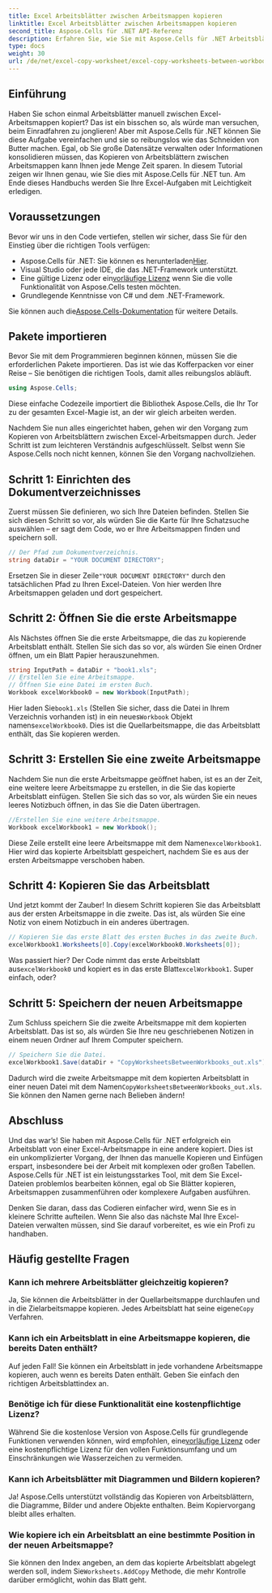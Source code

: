 ```yaml
---
title: Excel Arbeitsblätter zwischen Arbeitsmappen kopieren
linktitle: Excel Arbeitsblätter zwischen Arbeitsmappen kopieren
second_title: Aspose.Cells für .NET API-Referenz
description: Erfahren Sie, wie Sie mit Aspose.Cells für .NET Arbeitsblätter zwischen Excel-Arbeitsmappen kopieren. Eine Schritt-für-Schritt-Anleitung mit Codebeispielen zur Optimierung Ihrer Tabellenkalkulationsverwaltung.
type: docs
weight: 30
url: /de/net/excel-copy-worksheet/excel-copy-worksheets-between-workbooks/
---
```

## Einführung

Haben Sie schon einmal Arbeitsblätter manuell zwischen Excel-Arbeitsmappen kopiert? Das ist ein bisschen so, als würde man versuchen, beim Einradfahren zu jonglieren! Aber mit Aspose.Cells für .NET können Sie diese Aufgabe vereinfachen und sie so reibungslos wie das Schneiden von Butter machen. Egal, ob Sie große Datensätze verwalten oder Informationen konsolidieren müssen, das Kopieren von Arbeitsblättern zwischen Arbeitsmappen kann Ihnen jede Menge Zeit sparen. In diesem Tutorial zeigen wir Ihnen genau, wie Sie dies mit Aspose.Cells für .NET tun. Am Ende dieses Handbuchs werden Sie Ihre Excel-Aufgaben mit Leichtigkeit erledigen.

## Voraussetzungen

Bevor wir uns in den Code vertiefen, stellen wir sicher, dass Sie für den Einstieg über die richtigen Tools verfügen:

- Aspose.Cells für .NET: Sie können es herunterladen[Hier](https://releases.aspose.com/cells/net/).
- Visual Studio oder jede IDE, die das .NET-Framework unterstützt.
-  Eine gültige Lizenz oder ein[vorläufige Lizenz](https://purchase.aspose.com/temporary-license/) wenn Sie die volle Funktionalität von Aspose.Cells testen möchten.
- Grundlegende Kenntnisse von C# und dem .NET-Framework.

 Sie können auch die[Aspose.Cells-Dokumentation](https://reference.aspose.com/cells/net/) für weitere Details.

## Pakete importieren

Bevor Sie mit dem Programmieren beginnen können, müssen Sie die erforderlichen Pakete importieren. Das ist wie das Kofferpacken vor einer Reise – Sie benötigen die richtigen Tools, damit alles reibungslos abläuft.

```csharp
using Aspose.Cells;
```

Diese einfache Codezeile importiert die Bibliothek Aspose.Cells, die Ihr Tor zu der gesamten Excel-Magie ist, an der wir gleich arbeiten werden.


Nachdem Sie nun alles eingerichtet haben, gehen wir den Vorgang zum Kopieren von Arbeitsblättern zwischen Excel-Arbeitsmappen durch. Jeder Schritt ist zum leichteren Verständnis aufgeschlüsselt. Selbst wenn Sie Aspose.Cells noch nicht kennen, können Sie den Vorgang nachvollziehen.

## Schritt 1: Einrichten des Dokumentverzeichnisses

Zuerst müssen Sie definieren, wo sich Ihre Dateien befinden. Stellen Sie sich diesen Schritt so vor, als würden Sie die Karte für Ihre Schatzsuche auswählen – er sagt dem Code, wo er Ihre Arbeitsmappen finden und speichern soll.

```csharp
// Der Pfad zum Dokumentverzeichnis.
string dataDir = "YOUR DOCUMENT DIRECTORY";
```

 Ersetzen Sie in dieser Zeile`"YOUR DOCUMENT DIRECTORY"` durch den tatsächlichen Pfad zu Ihren Excel-Dateien. Von hier werden Ihre Arbeitsmappen geladen und dort gespeichert.

## Schritt 2: Öffnen Sie die erste Arbeitsmappe

Als Nächstes öffnen Sie die erste Arbeitsmappe, die das zu kopierende Arbeitsblatt enthält. Stellen Sie sich das so vor, als würden Sie einen Ordner öffnen, um ein Blatt Papier herauszunehmen.

```csharp
string InputPath = dataDir + "book1.xls";
// Erstellen Sie eine Arbeitsmappe.
// Öffnen Sie eine Datei im ersten Buch.
Workbook excelWorkbook0 = new Workbook(InputPath);
```

 Hier laden Sie`book1.xls` (Stellen Sie sicher, dass die Datei in Ihrem Verzeichnis vorhanden ist) in ein neues`Workbook` Objekt namens`excelWorkbook0`. Dies ist die Quellarbeitsmappe, die das Arbeitsblatt enthält, das Sie kopieren werden.

## Schritt 3: Erstellen Sie eine zweite Arbeitsmappe

Nachdem Sie nun die erste Arbeitsmappe geöffnet haben, ist es an der Zeit, eine weitere leere Arbeitsmappe zu erstellen, in die Sie das kopierte Arbeitsblatt einfügen. Stellen Sie sich das so vor, als würden Sie ein neues leeres Notizbuch öffnen, in das Sie die Daten übertragen.

```csharp
//Erstellen Sie eine weitere Arbeitsmappe.
Workbook excelWorkbook1 = new Workbook();
```

 Diese Zeile erstellt eine leere Arbeitsmappe mit dem Namen`excelWorkbook1`. Hier wird das kopierte Arbeitsblatt gespeichert, nachdem Sie es aus der ersten Arbeitsmappe verschoben haben.

## Schritt 4: Kopieren Sie das Arbeitsblatt

Und jetzt kommt der Zauber! In diesem Schritt kopieren Sie das Arbeitsblatt aus der ersten Arbeitsmappe in die zweite. Das ist, als würden Sie eine Notiz von einem Notizbuch in ein anderes übertragen.

```csharp
// Kopieren Sie das erste Blatt des ersten Buches in das zweite Buch.
excelWorkbook1.Worksheets[0].Copy(excelWorkbook0.Worksheets[0]);
```

 Was passiert hier? Der Code nimmt das erste Arbeitsblatt aus`excelWorkbook0` und kopiert es in das erste Blatt`excelWorkbook1`. Super einfach, oder?

## Schritt 5: Speichern der neuen Arbeitsmappe

Zum Schluss speichern Sie die zweite Arbeitsmappe mit dem kopierten Arbeitsblatt. Das ist so, als würden Sie Ihre neu geschriebenen Notizen in einem neuen Ordner auf Ihrem Computer speichern.

```csharp
// Speichern Sie die Datei.
excelWorkbook1.Save(dataDir + "CopyWorksheetsBetweenWorkbooks_out.xls");
```

 Dadurch wird die zweite Arbeitsmappe mit dem kopierten Arbeitsblatt in einer neuen Datei mit dem Namen`CopyWorksheetsBetweenWorkbooks_out.xls`. Sie können den Namen gerne nach Belieben ändern!

## Abschluss

Und das war’s! Sie haben mit Aspose.Cells für .NET erfolgreich ein Arbeitsblatt von einer Excel-Arbeitsmappe in eine andere kopiert. Dies ist ein unkomplizierter Vorgang, der Ihnen das manuelle Kopieren und Einfügen erspart, insbesondere bei der Arbeit mit komplexen oder großen Tabellen. Aspose.Cells für .NET ist ein leistungsstarkes Tool, mit dem Sie Excel-Dateien problemlos bearbeiten können, egal ob Sie Blätter kopieren, Arbeitsmappen zusammenführen oder komplexere Aufgaben ausführen.

Denken Sie daran, dass das Codieren einfacher wird, wenn Sie es in kleinere Schritte aufteilen. Wenn Sie also das nächste Mal Ihre Excel-Dateien verwalten müssen, sind Sie darauf vorbereitet, es wie ein Profi zu handhaben.

## Häufig gestellte Fragen

### Kann ich mehrere Arbeitsblätter gleichzeitig kopieren?

 Ja, Sie können die Arbeitsblätter in der Quellarbeitsmappe durchlaufen und in die Zielarbeitsmappe kopieren. Jedes Arbeitsblatt hat seine eigene`Copy` Verfahren.

### Kann ich ein Arbeitsblatt in eine Arbeitsmappe kopieren, die bereits Daten enthält?

Auf jeden Fall! Sie können ein Arbeitsblatt in jede vorhandene Arbeitsmappe kopieren, auch wenn es bereits Daten enthält. Geben Sie einfach den richtigen Arbeitsblattindex an.

### Benötige ich für diese Funktionalität eine kostenpflichtige Lizenz?

 Während Sie die kostenlose Version von Aspose.Cells für grundlegende Funktionen verwenden können, wird empfohlen, eine[vorläufige Lizenz](https://purchase.aspose.com/temporary-license/) oder eine kostenpflichtige Lizenz für den vollen Funktionsumfang und um Einschränkungen wie Wasserzeichen zu vermeiden.

### Kann ich Arbeitsblätter mit Diagrammen und Bildern kopieren?

Ja! Aspose.Cells unterstützt vollständig das Kopieren von Arbeitsblättern, die Diagramme, Bilder und andere Objekte enthalten. Beim Kopiervorgang bleibt alles erhalten.

### Wie kopiere ich ein Arbeitsblatt an eine bestimmte Position in der neuen Arbeitsmappe?

 Sie können den Index angeben, an dem das kopierte Arbeitsblatt abgelegt werden soll, indem Sie`Worksheets.AddCopy` Methode, die mehr Kontrolle darüber ermöglicht, wohin das Blatt geht.